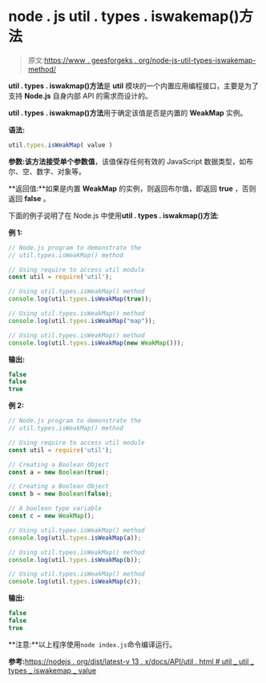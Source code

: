 # node . js util . types . iswakemap()方法

> 原文:[https://www . geesforgeks . org/node-js-util-types-iswakemap-method/](https://www.geeksforgeeks.org/node-js-util-types-isweakmap-method/)

**util . types . iswakmap()方法**是 **util** 模块的一个内置应用编程接口，主要是为了支持 **Node.js** 自身内部 API 的需求而设计的。

**util . types . iswakmap()方法**用于确定该值是否是内置的 **WeakMap** 实例。

**语法:**

```js
util.types.isWeakMap( value )
```

**参数:**该方法接受单个参数**值**，该值保存任何有效的 JavaScript 数据类型，如布尔、空、数字、对象等。

**返回值:**如果是内置 **WeakMap** 的实例，则返回布尔值，即返回 **true** ，否则返回 **false** 。

下面的例子说明了在 Node.js 中使用**util . types . iswakmap()方法**:

**例 1:**

```js
// Node.js program to demonstrate the 
// util.types.isWeakMap() method 

// Using require to access util module 
const util = require('util');

// Using util.types.isWeakMap() method
console.log(util.types.isWeakMap(true));

// Using util.types.isWeakMap() method
console.log(util.types.isWeakMap("map"));

// Using util.types.isWeakMap() method
console.log(util.types.isWeakMap(new WeakMap()));
```

**输出:**

```js
false
false
true

```

**例 2:**

```js
// Node.js program to demonstrate the 
// util.types.isWeakMap() method 

// Using require to access util module 
const util = require('util');

// Creating a Boolean Object
const a = new Boolean(true);

// Creating a Boolean Object
const b = new Boolean(false);

// A boolean type variable
const c = new WeakMap();

// Using util.types.isWeakMap() method
console.log(util.types.isWeakMap(a));

// Using util.types.isWeakMap() method
console.log(util.types.isWeakMap(b));

// Using util.types.isWeakMap() method
console.log(util.types.isWeakMap(c));
```

**输出:**

```js
false
false
true
```

**注意:**以上程序使用`node index.js`命令编译运行。

**参考:**[https://nodejs . org/dist/latest-v 13 . x/docs/API/util . html # util _ util _ types _ iswakemap _ value](https://nodejs.org/dist/latest-v13.x/docs/api/util.html#util_util_types_isweakmap_value)